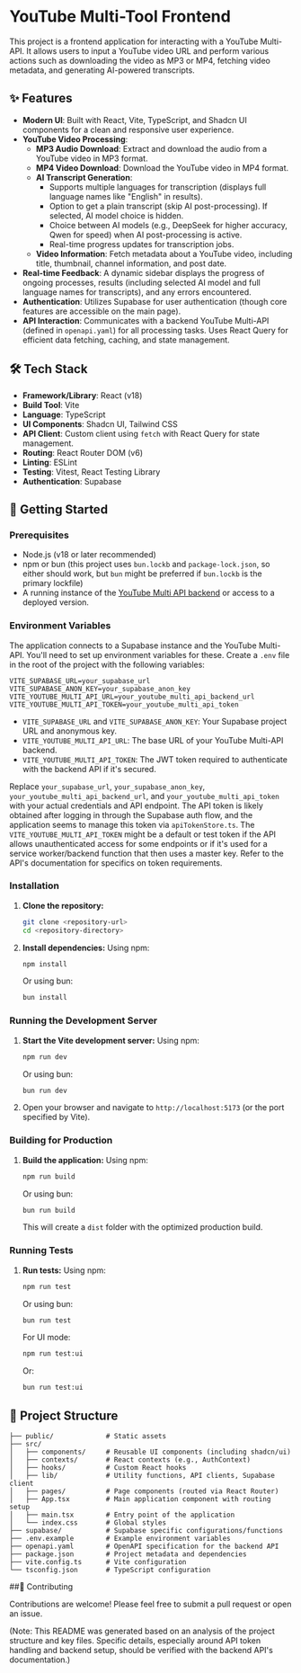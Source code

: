 # YouTube Multi-Tool Frontend

This project is a frontend application for interacting with a YouTube Multi-API. It allows users to input a YouTube video URL and perform various actions such as downloading the video as MP3 or MP4, fetching video metadata, and generating AI-powered transcripts.

## ✨ Features

*   **Modern UI**: Built with React, Vite, TypeScript, and Shadcn UI components for a clean and responsive user experience.
*   **YouTube Video Processing**:
    *   **MP3 Audio Download**: Extract and download the audio from a YouTube video in MP3 format.
    *   **MP4 Video Download**: Download the YouTube video in MP4 format.
    *   **AI Transcript Generation**:
        *   Supports multiple languages for transcription (displays full language names like "English" in results).
        *   Option to get a plain transcript (skip AI post-processing). If selected, AI model choice is hidden.
        *   Choice between AI models (e.g., DeepSeek for higher accuracy, Qwen for speed) when AI post-processing is active.
        *   Real-time progress updates for transcription jobs.
    *   **Video Information**: Fetch metadata about a YouTube video, including title, thumbnail, channel information, and post date.
*   **Real-time Feedback**: A dynamic sidebar displays the progress of ongoing processes, results (including selected AI model and full language names for transcripts), and any errors encountered.
*   **Authentication**: Utilizes Supabase for user authentication (though core features are accessible on the main page).
*   **API Interaction**: Communicates with a backend YouTube Multi-API (defined in `openapi.yaml`) for all processing tasks. Uses React Query for efficient data fetching, caching, and state management.

## 🛠️ Tech Stack

*   **Framework/Library**: React (v18)
*   **Build Tool**: Vite
*   **Language**: TypeScript
*   **UI Components**: Shadcn UI, Tailwind CSS
*   **API Client**: Custom client using `fetch` with React Query for state management.
*   **Routing**: React Router DOM (v6)
*   **Linting**: ESLint
*   **Testing**: Vitest, React Testing Library
*   **Authentication**: Supabase

## 🚀 Getting Started

### Prerequisites

*   Node.js (v18 or later recommended)
*   npm or bun (this project uses `bun.lockb` and `package-lock.json`, so either should work, but `bun` might be preferred if `bun.lockb` is the primary lockfile)
*   A running instance of the [YouTube Multi API backend](https://github.com/BaySercan/youtube-multi-api) or access to a deployed version.

### Environment Variables

The application connects to a Supabase instance and the YouTube Multi-API. You'll need to set up environment variables for these. Create a `.env` file in the root of the project with the following variables:

```env
VITE_SUPABASE_URL=your_supabase_url
VITE_SUPABASE_ANON_KEY=your_supabase_anon_key
VITE_YOUTUBE_MULTI_API_URL=your_youtube_multi_api_backend_url
VITE_YOUTUBE_MULTI_API_TOKEN=your_youtube_multi_api_token
```

*   `VITE_SUPABASE_URL` and `VITE_SUPABASE_ANON_KEY`: Your Supabase project URL and anonymous key.
*   `VITE_YOUTUBE_MULTI_API_URL`: The base URL of your YouTube Multi-API backend.
*   `VITE_YOUTUBE_MULTI_API_TOKEN`: The JWT token required to authenticate with the backend API if it's secured.

Replace `your_supabase_url`, `your_supabase_anon_key`, `your_youtube_multi_api_backend_url`, and `your_youtube_multi_api_token` with your actual credentials and API endpoint. The API token is likely obtained after logging in through the Supabase auth flow, and the application seems to manage this token via `apiTokenStore.ts`. The `VITE_YOUTUBE_MULTI_API_TOKEN` might be a default or test token if the API allows unauthenticated access for some endpoints or if it's used for a service worker/backend function that then uses a master key. Refer to the API's documentation for specifics on token requirements.

### Installation

1.  **Clone the repository:**
    ```bash
    git clone <repository-url>
    cd <repository-directory>
    ```

2.  **Install dependencies:**
    Using npm:
    ```bash
    npm install
    ```
    Or using bun:
    ```bash
    bun install
    ```

### Running the Development Server

1.  **Start the Vite development server:**
    Using npm:
    ```bash
    npm run dev
    ```
    Or using bun:
    ```bash
    bun run dev
    ```
2.  Open your browser and navigate to `http://localhost:5173` (or the port specified by Vite).

### Building for Production

1.  **Build the application:**
    Using npm:
    ```bash
    npm run build
    ```
    Or using bun:
    ```bash
    bun run build
    ```
    This will create a `dist` folder with the optimized production build.

### Running Tests

1.  **Run tests:**
    Using npm:
    ```bash
    npm run test
    ```
    Or using bun:
    ```bash
    bun run test
    ```
    For UI mode:
    ```bash
    npm run test:ui
    ```
    Or:
    ```bash
    bun run test:ui
    ```

## 📂 Project Structure

```
├── public/             # Static assets
├── src/
│   ├── components/     # Reusable UI components (including shadcn/ui)
│   ├── contexts/       # React contexts (e.g., AuthContext)
│   ├── hooks/          # Custom React hooks
│   ├── lib/            # Utility functions, API clients, Supabase client
│   ├── pages/          # Page components (routed via React Router)
│   ├── App.tsx         # Main application component with routing setup
│   ├── main.tsx        # Entry point of the application
│   └── index.css       # Global styles
├── supabase/           # Supabase specific configurations/functions
├── .env.example        # Example environment variables
├── openapi.yaml        # OpenAPI specification for the backend API
├── package.json        # Project metadata and dependencies
├── vite.config.ts      # Vite configuration
└── tsconfig.json       # TypeScript configuration
```

##🤝 Contributing

Contributions are welcome! Please feel free to submit a pull request or open an issue.

(Note: This README was generated based on an analysis of the project structure and key files. Specific details, especially around API token handling and backend setup, should be verified with the backend API's documentation.)

